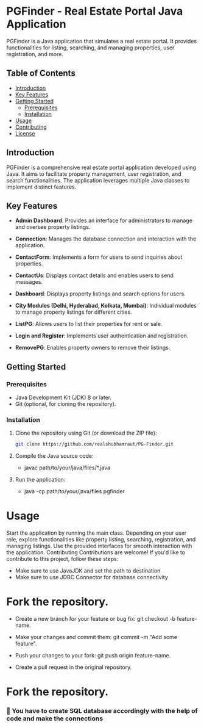 # PGFinder - Real Estate Portal Java Application

PGFinder is a Java application that simulates a real estate portal. It provides functionalities for listing, searching, and managing properties, user registration, and more.

## Table of Contents

- [Introduction](#introduction)
- [Key Features](#key-features)
- [Getting Started](#getting-started)
  - [Prerequisites](#prerequisites)
  - [Installation](#installation)
- [Usage](#usage)
- [Contributing](#contributing)
- [License](#license)

## Introduction

PGFinder is a comprehensive real estate portal application developed using Java. It aims to facilitate property management, user registration, and search functionalities. The application leverages multiple Java classes to implement distinct features.

## Key Features

- **Admin Dashboard**: Provides an interface for administrators to manage and oversee property listings.

- **Connection**: Manages the database connection and interaction with the application.

- **ContactForm**: Implements a form for users to send inquiries about properties.

- **ContactUs**: Displays contact details and enables users to send messages.

- **Dashboard**: Displays property listings and search options for users.

- **City Modules (Delhi, Hyderabad, Kolkata, Mumbai)**: Individual modules to manage property listings for different cities.

- **ListPG**: Allows users to list their properties for rent or sale.

- **Login and Register**: Implements user authentication and registration.

- **RemovePG**: Enables property owners to remove their listings.

## Getting Started

### Prerequisites

- Java Development Kit (JDK) 8 or later.
- Git (optional, for cloning the repository).

### Installation

1. Clone the repository using Git (or download the ZIP file):

   ```bash
   git clone https://github.com/realshubhamraut/PG-Finder.git


2. Compile the Java source code:

    - javac path/to/your/java/files/*.java

3. Run the application:

    - java -cp path/to/your/java/files pgfinder


#  Usage

Start the application by running the main class.
Depending on your user role, explore functionalities like property listing, searching, registration, and managing listings.
Use the provided interfaces for smooth interaction with the application.
Contributing
Contributions are welcome! If you'd like to contribute to this project, follow these steps:
- Make sure to use JavaJDK and set the path to destination
- Make sure to use JDBC Connector for database connectivity

#  Fork the repository.

- Create a new branch for your feature or bug fix: git checkout -b feature-name.

- Make your changes and commit them: git commit -m "Add some feature".
- Push your changes to your fork: git push origin feature-name.
- Create a pull request in the original repository.

#  Fork the repository.

### 📌 You have to create SQL database accordingly with the help of code and make the connections
